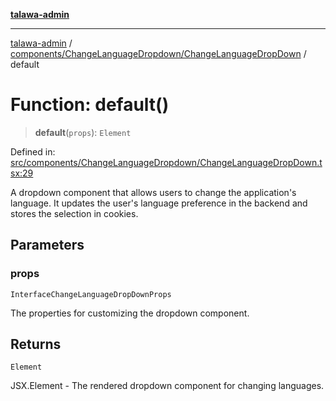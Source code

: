 [**talawa-admin**](../../../../README.md)

***

[talawa-admin](../../../../README.md) / [components/ChangeLanguageDropdown/ChangeLanguageDropDown](../README.md) / default

# Function: default()

> **default**(`props`): `Element`

Defined in: [src/components/ChangeLanguageDropdown/ChangeLanguageDropDown.tsx:29](https://github.com/gautam-divyanshu/talawa-admin/blob/9fec1eef6a4674b14f6abe30e3be3844537d8dc2/src/components/ChangeLanguageDropdown/ChangeLanguageDropDown.tsx#L29)

A dropdown component that allows users to change the application's language.
It updates the user's language preference in the backend and stores the selection in cookies.

## Parameters

### props

`InterfaceChangeLanguageDropDownProps`

The properties for customizing the dropdown component.

## Returns

`Element`

JSX.Element - The rendered dropdown component for changing languages.
